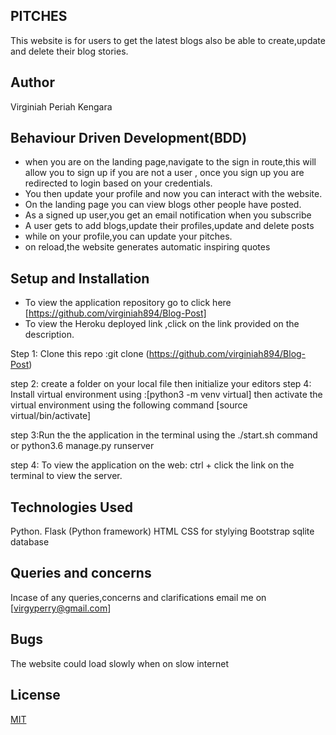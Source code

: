 ##  PITCHES
This website is for users to get the latest blogs also be able to create,update and delete their blog stories.

## Author
Virginiah Periah Kengara

## Behaviour Driven Development(BDD)
* when you are on the landing page,navigate to the sign in route,this will allow you to sign up if you are not a user , once you sign up you are redirected to login based on your credentials.
* You then update your profile and now you can interact with the website. 
* On the landing page you can view blogs other people have posted.
* As a signed up user,you get an email notification when you subscribe 
* A user gets to add blogs,update their profiles,update and delete posts
* while on your profile,you can update your pitches.
* on reload,the website generates automatic inspiring quotes

## Setup and Installation
* To view the application repository go to click here
[https://github.com/virginiah894/Blog-Post]  
* To view the Heroku deployed link ,click on the link provided on the description.

Step 1: Clone this repo :git clone (https://github.com/virginiah894/Blog-Post)

step 2: create a folder on your local file then initialize your editors
step 4: Install virtual environment using :[python3 -m venv virtual] then activate the virtual environment using the following command [source virtual/bin/activate]

step 3:Run the the application in the terminal using the ./start.sh command or python3.6 manage.py runserver

step 4: To view the application on the web: ctrl + click the link on the terminal to view the server.

## Technologies Used
Python.
Flask (Python framework)
HTML
CSS for stylying
Bootstrap
sqlite database

## Queries and concerns
Incase of any queries,concerns and clarifications email me on 
[virgyperry@gmail.com]
## Bugs
The website could load slowly when on slow internet

## License
 [MIT](https://github.com/virginiah894/Blog-Post/blob/master/LICENSE)